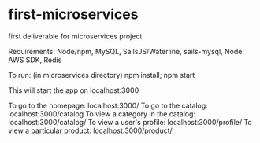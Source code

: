 # first-microservices
first deliverable for microservices project


Requirements:
Node/npm, MySQL, SailsJS/Waterline, sails-mysql, Node AWS SDK, Redis

To run:
(in microservices directory)
npm install; npm start

This will start the app on localhost:3000

To go to the homepage: localhost:3000/
To go to the catalog: localhost:3000/catalog
To view a category in the catalog: localhost:3000/catalog/<category>
To view a user's profile: localhost:3000/profile/<userid>
To view a particular product: localhost:3000/product/<productid>
